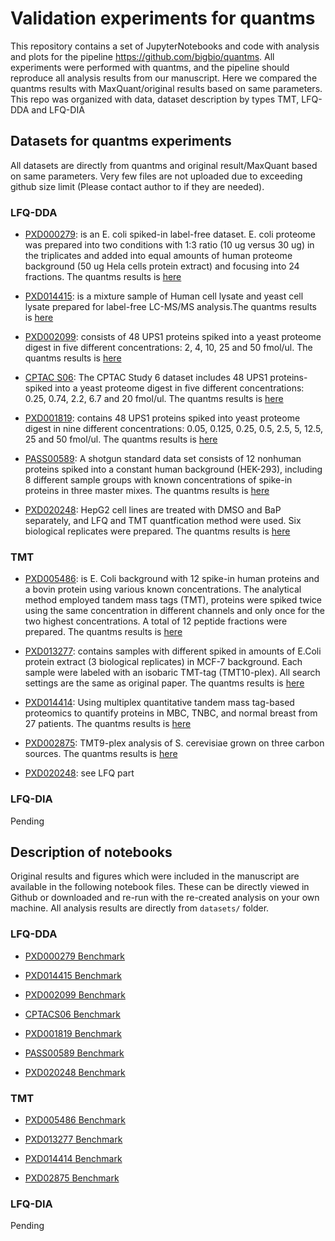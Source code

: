 # Validation experiments for quantms

This repository contains a set of JupyterNotebooks and code with analysis and plots for the pipeline https://github.com/bigbio/quantms. All experiments were performed with quantms, and the pipeline should reproduce all analysis results from our manuscript. Here we compared the quantms results with MaxQuant/original results based on same parameters. This repo was organized with data, dataset description by types TMT, LFQ-DDA and LFQ-DIA

## Datasets for quantms experiments

All datasets are directly from quantms and original result/MaxQuant based on same parameters. Very few files are not uploaded due to exceeding github size limit (Please contact author to if they are needed).

### LFQ-DDA

- [PXD000279](https://www.ebi.ac.uk/pride/archive/projects/PXD000279): is an E. coli spiked-in label-free dataset. E. coli proteome was prepared into two conditions with 1:3 ratio (10 ug versus 30 ug) in the triplicates and added into equal amounts of human proteome background (50 ug Hela cells protein extract) and focusing into 24 fractions. The quantms results is [here](./datasets/LFQ-DDA/PXD000279/)

- [PXD014415](https://www.ebi.ac.uk/pride/archive/projects/PXD014415): is a mixture sample of Human cell lysate and yeast cell lysate prepared for label-free LC-MS/MS analysis.The quantms results is [here](./datasets/LFQ-DDA/PXD014415/)

- [PXD002099](https://www.ebi.ac.uk/pride/archive/projects/PXD002099): consists of 48 UPS1 proteins spiked into a yeast proteome digest in five different concentrations: 2, 4, 10, 25 and 50 fmol/ul. The quantms results is [here](./datasets/LFQ-DDA/PXD002099/)

- [CPTAC S06](https://cptac-data-portal.georgetown.edu/cptac/dataPublic/list/LTQ-Orbitrap%4086?currentPath=%2FPhase_I_Data%2FStudy6): The CPTAC Study 6 dataset includes 48 UPS1 proteins-spiked into a yeast proteome digest in five different concentrations: 0.25, 0.74, 2.2, 6.7 and 20 fmol/ul. The quantms results is [here](./datasets/LFQ-DDA/CPTACS06/)

- [PXD001819](https://www.ebi.ac.uk/pride/archive/projects/PXD001819): contains 48 UPS1 proteins spiked into yeast proteome digest in nine different concentrations: 0.05, 0.125, 0.25, 0.5, 2.5, 5, 12.5, 25 and 50 fmol/ul. The quantms results is [here](./datasets/LFQ-DDA/PXD001819/)

- [PASS00589](ftp://PASS00589:WF6554orn@ftp.peptideatlas.org/): A shotgun standard data set consists of 12 nonhuman proteins spiked into a constant human background (HEK-293), including 8 different sample groups with known concentrations of spike-in proteins in three master mixes. The quantms results is [here](./datasets/LFQ-DDA/PASS00589/)

- [PXD020248](https://www.ebi.ac.uk/pride/archive/projects/PXD020248): HepG2 cell lines are treated with DMSO and BaP separately, and LFQ and TMT quantfication method were used. Six biological replicates were prepared. The quantms results is [here](./datasets/LFQ-DDA/PXD020248/)

### TMT

- [PXD005486](https://www.ebi.ac.uk/pride/archive/projects/PXD005486): is E. Coli background with 12 spike-in human proteins and a bovin protein using various known concentrations. The analytical method employed tandem mass tags (TMT), proteins were spiked twice using the same concentration in different channels and only once for the two highest concentrations. A total of 12 peptide fractions were prepared. The quantms results is [here](./datasets/TMT/PXD005486/)

- [PXD013277](https://repository.jpostdb.org/entry/JPST000562): contains samples with different spiked in amounts of E.Coli protein extract (3 biological replicates) in MCF-7 background. Each sample were labeled with an isobaric TMT-tag (TMT10-plex). All search settings are the same as original paper. The quantms results is [here](./datasets/TMT/PXD013277/)

- [PXD014414](https://www.ebi.ac.uk/pride/archive/projects/PXD014414): Using multiplex quantitative tandem mass tag-based proteomics to quantify proteins in MBC, TNBC, and normal breast from 27 patients. The quantms results is [here](./datasets/TMT/PXD014414/)

- [PXD002875](https://www.ebi.ac.uk/pride/archive/projects/PXD002875): TMT9-plex analysis of S. cerevisiae grown on three carbon sources. The quantms results is [here](./datasets/TMT/PXD002875/)

- [PXD020248](https://www.ebi.ac.uk/pride/archive/projects/PXD020248): see LFQ part

### LFQ-DIA

Pending

## Description of notebooks

Original results and figures which were included in the manuscript are available in the following notebook files. These can be directly viewed in Github or downloaded and re-run with the re-created analysis on your own machine.
All analysis results are directly from `datasets/` folder.

### LFQ-DDA

- [PXD000279 Benchmark](./notebooks/LFQ-DDA/PXD000279Benchmark.ipynb)

- [PXD014415 Benchmark](./notebooks/LFQ-DDA/PXD014415Benchmark.ipynb)

- [PXD002099 Benchmark](./notebooks/LFQ-DDA//PXD002099Benchmark.ipynb)
- [CPTACS06 Benchmark](./notebooks/LFQ-DDA/CPTACS06Benchmark.ipynb)

- [PXD001819 Benchmark](./notebooks/LFQ-DDA/PXD001819Benchmark.ipynb)

- [PASS00589 Benchmark](./notebooks/LFQ-DDA/PASS00589.ipynb)

- [PXD020248 Benchmark](./notebooks/LFQ-DDA/PXD020248benchmarking.ipynb)

### TMT

- [PXD005486 Benchmark](./notebooks/TMT/PXD005486Benchmark.ipynb)

- [PXD013277 Benchmark](./notebooks/TMT/PXD013277Benchmark.ipynb)

- [PXD014414 Benchmark](./notebooks/TMT/PXD014414Benchmark.ipynb)

- [PXD02875 Benchmark](./notebooks/TMT/PXD002875Benchmark.ipynb)

### LFQ-DIA

Pending
